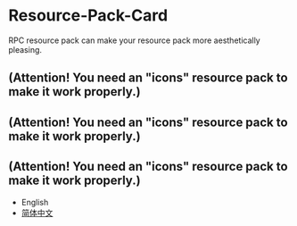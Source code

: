 # Resource-Pack-Card
RPC resource pack can make your resource pack more aesthetically pleasing.
## (Attention! You need an "icons" resource pack to make it work properly.) ##
## (Attention! You need an "icons" resource pack to make it work properly.) ##
## (Attention! You need an "icons" resource pack to make it work properly.) ##
- English
- [简体中文](README.zh_CN.md)
